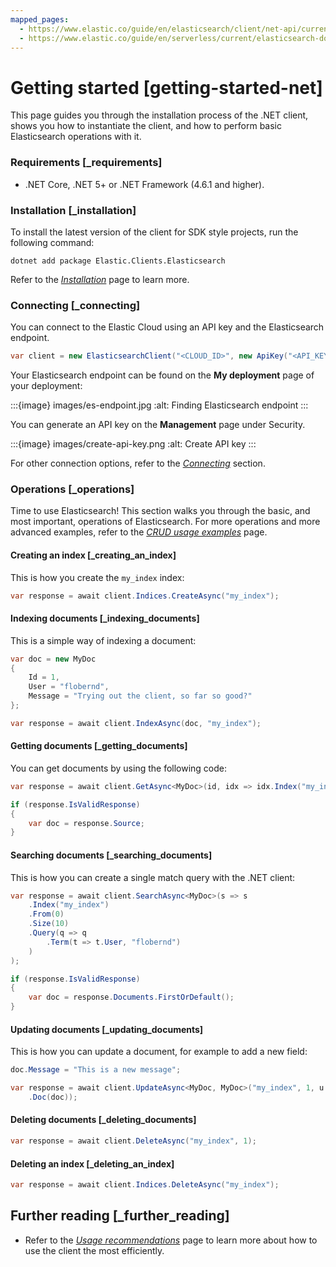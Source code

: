 ```yaml
---
mapped_pages:
  - https://www.elastic.co/guide/en/elasticsearch/client/net-api/current/getting-started-net.html
  - https://www.elastic.co/guide/en/serverless/current/elasticsearch-dot-net-client-getting-started.html
---
```


# Getting started [getting-started-net]

This page guides you through the installation process of the .NET client, shows you how to instantiate the client, and how to perform basic Elasticsearch operations with it.


### Requirements [_requirements]

* .NET Core, .NET 5+ or .NET Framework (4.6.1 and higher).


### Installation [_installation]

To install the latest version of the client for SDK style projects, run the following command:

```shell
dotnet add package Elastic.Clients.Elasticsearch
```

Refer to the [*Installation*](/reference/installation.md) page to learn more.


### Connecting [_connecting]

You can connect to the Elastic Cloud using an API key and the Elasticsearch endpoint.

```csharp
var client = new ElasticsearchClient("<CLOUD_ID>", new ApiKey("<API_KEY>"));
```

Your Elasticsearch endpoint can be found on the **My deployment** page of your deployment:

:::{image} images/es-endpoint.jpg
:alt: Finding Elasticsearch endpoint
:::

You can generate an API key on the **Management** page under Security.

:::{image} images/create-api-key.png
:alt: Create API key
:::

For other connection options, refer to the [*Connecting*](/reference/connecting.md) section.


### Operations [_operations]

Time to use Elasticsearch! This section walks you through the basic, and most important, operations of Elasticsearch. For more operations and more advanced examples, refer to the [*CRUD usage examples*](/reference/examples.md) page.


#### Creating an index [_creating_an_index]

This is how you create the `my_index` index:

```csharp
var response = await client.Indices.CreateAsync("my_index");
```


#### Indexing documents [_indexing_documents]

This is a simple way of indexing a document:

```csharp
var doc = new MyDoc
{
    Id = 1,
    User = "flobernd",
    Message = "Trying out the client, so far so good?"
};

var response = await client.IndexAsync(doc, "my_index");
```


#### Getting documents [_getting_documents]

You can get documents by using the following code:

```csharp
var response = await client.GetAsync<MyDoc>(id, idx => idx.Index("my_index"));

if (response.IsValidResponse)
{
    var doc = response.Source;
}
```


#### Searching documents [_searching_documents]

This is how you can create a single match query with the .NET client:

```csharp
var response = await client.SearchAsync<MyDoc>(s => s
    .Index("my_index")
    .From(0)
    .Size(10)
    .Query(q => q
        .Term(t => t.User, "flobernd")
    )
);

if (response.IsValidResponse)
{
    var doc = response.Documents.FirstOrDefault();
}
```


#### Updating documents [_updating_documents]

This is how you can update a document, for example to add a new field:

```csharp
doc.Message = "This is a new message";

var response = await client.UpdateAsync<MyDoc, MyDoc>("my_index", 1, u => u
    .Doc(doc));
```


#### Deleting documents [_deleting_documents]

```csharp
var response = await client.DeleteAsync("my_index", 1);
```


#### Deleting an index [_deleting_an_index]

```csharp
var response = await client.Indices.DeleteAsync("my_index");
```


## Further reading [_further_reading]

* Refer to the [*Usage recommendations*](/reference/recommendations.md) page to learn more about how to use the client the most efficiently.
